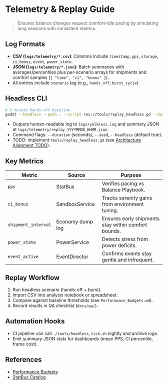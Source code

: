 # Telemetry & Replay Guide

> Ensures balance changes respect comfort-idle pacing by simulating long sessions with consistent metrics.

## Log Formats
- **CSV (`logs/telemetry/*.csv`)**: Columns include `timestamp`, `pps`, `storage`, `ci_bonus`, `event`, `power_state`.
- **JSON (`logs/telemetry/*.json`)**: Batch summaries with averages/percentiles plus per-scenario arrays for shipments and comfort samples (`{ "time", "ci", "bonus" }`).
- All entries include `scenario` tag (e.g., `hands_off`, `burst_cycle`).

## Headless CLI
```bash
# 5 minute hands-off baseline
godot --headless --path . --script res://tools/replay_headless.gd --duration=300 --seed=12345
```
- Outputs human-readable log to `logs/yolkless.log` and summary JSON at `logs/telemetry/replay_YYYYMMDD_HHMM.json`.
- Command flags: `--duration` (seconds), `--seed`, `--headless` (default true).
- TODO: implement `tools/replay_headless.gd` (see [Architecture Alignment TODO](../architecture/Implementation_TODO.md)).

## Key Metrics
| Metric | Source | Purpose |
| ------ | ------ | ------- |
| `pps` | StatBus | Verifies pacing vs Balance Playbook. |
| `ci_bonus` | SandboxService | Tracks serenity gains from environment tuning. |
| `shipment_interval` | Economy dump log | Ensures early shipments stay within comfort bounds. |
| `power_state` | PowerService | Detects stress from power deficits. |
| `event_active` | EventDirector | Confirms events stay gentle and infrequent. |

## Replay Workflow
1. Run headless scenario (hands-off + burst).
2. Import CSV into analysis notebook or spreadsheet.
3. Compare against baseline thresholds (see `Performance_Budgets.md`).
4. Record results in QA checklist (`docs/qa/`).

## Automation Hooks
- CI pipeline can call `./tools/headless_tick.sh` nightly and archive logs.
- Emit summary JSON stats for dashboards (mean PPS, CI percentile, frame cost).

## References
- [Performance Budgets](Performance_Budgets.md)
- [StatBus Catalog](../architecture/StatBus_Catalog.md)

